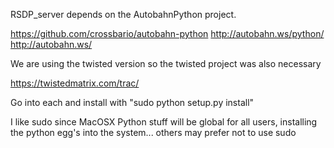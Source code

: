 RSDP_server depends on the AutobahnPython project.



https://github.com/crossbario/autobahn-python
http://autobahn.ws/python/
http://autobahn.ws/




We are using the twisted version so the twisted project was also necessary

https://twistedmatrix.com/trac/



Go into each and install with "sudo python setup.py install"

I like sudo since MacOSX Python stuff will be global for all users, installing the python egg's into the system... others may prefer not to use sudo 